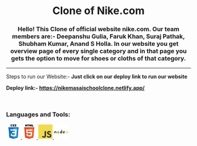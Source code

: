 <h1 align="center">Clone of Nike.com</h1>
<h3 align="center">Hello! This Clone of official website nike.com. Our team members are:- Deepanshu Gulia, Faruk Khan, Suraj Pathak, Shubham Kumar, Anand S Holla. In our website you get overview page of every single category and in that page you gets the option to move for shoes or cloths of that category.</h3>

</p>

<hr/>

<p>Steps to run our Website:- <strong>Just click on our deploy link to run our website</strong?</p>
  <p>Deploy link:- <a href="https://nikemasaischoolclone.netlify.app/">https://nikemasaischoolclone.netlify.app/</a></p>
  
<br/>
  
<h3 align="left">Languages and Tools:</h3>
<p align="left"> <a href="https://www.w3schools.com/css/" target="_blank" rel="noreferrer"> <img src="https://raw.githubusercontent.com/devicons/devicon/master/icons/css3/css3-original-wordmark.svg" alt="css3" width="40" height="40"/> </a> <a href="https://www.w3.org/html/" target="_blank" rel="noreferrer"> <img src="https://raw.githubusercontent.com/devicons/devicon/master/icons/html5/html5-original-wordmark.svg" alt="html5" width="40" height="40"/> </a> <a href="https://developer.mozilla.org/en-US/docs/Web/JavaScript" target="_blank" rel="noreferrer"> <img src="https://raw.githubusercontent.com/devicons/devicon/master/icons/javascript/javascript-original.svg" alt="javascript" width="40" height="40"/> </a> <a href="https://nodejs.org" target="_blank" rel="noreferrer"> <img src="https://raw.githubusercontent.com/devicons/devicon/master/icons/nodejs/nodejs-original-wordmark.svg" alt="nodejs" width="40" height="40"/> </a> </p>
